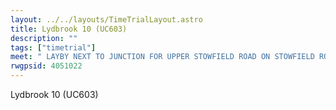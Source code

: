 ```yaml
---
layout: ../../layouts/TimeTrialLayout.astro
title: Lydbrook 10 (UC603)
description: ""
tags: ["timetrial"]
meet: " LAYBY NEXT TO JUNCTION FOR UPPER STOWFIELD ROAD ON STOWFIELD ROAD. NOTE: LEARN WHERE THE TURN IS AS THIS IS A COMMON MISTAKE"
rwgpsid: 4051022
---
```


Lydbrook 10 (UC603)